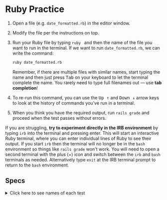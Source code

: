 # Ruby Practice

 1. Open a file (e.g. `date_formatted.rb`) in the editor window.
 1. Modify the file per the instructions on top.
 1. Run your Ruby file by typing `ruby ` and then the name of the file you want to run in the terminal. If we want to run `date_formatted.rb`, we can write the command:

      ```bash
      ruby date_formatted.rb
      ```
   
      Remember, if there are multiple files with similar names, start typing the name and then just press <kbd>Tab</kbd> on your keyboard to let the terminal complete the name. You rarely need to type full filenames out — use **tab completion**!

1. To re-run this command, you can use the <kbd>Up ↑</kbd> and <kbd>Down ↓</kbd> arrow keys to look at the history of commands you've run in a terminal.
1. When you think you have the required output, run `rails grade` and proceed when the test passes without errors.

If you are struggling, **try to experiment directly in the IRB environment** by typing `irb` into the terminal and pressing enter. This will start an interactive Ruby terminal, where you can enter individual lines of Ruby to see their output. If you start `irb` then the terminal will no longer be in the `bash` environment so things like `rails grade` won't work. You will need to open a second terminal with the plus (+) icon and switch between the `irb` and `bash` terminals as needed. Alternatively type `exit` at the IRB terminal prompt to return to the `bash` environment.  

## Specs
<details>
  <summary>Click here to see names of each test</summary>

date_math.rb should output '8959' when today is Jul 1, 2020 

date_math.rb is not 'hard-coded' to the current date' 

date_formatted.rb outputs 'The year is: 2020, the calendar day is: 1, and the month is: 7.' when today is July 1, 2020 

date_formatted.rb outputs the formatted dates for any past/future date 

date_formatted.rb should output 'Is today Monday? false', when today is not Monday 

date_monday.rb should output 'Is today Monday? false', when today is not Monday 

date_monday.rb should output 'Is today Monday? false', when today is not Monday 

</details>
